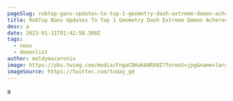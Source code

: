 ```yaml
---
pageSlug: robtop-gans-updates-to-top-1-geometry-dash-extreme-demon-acheron
title: RobTop Bans Updates To Top 1 Geometry Dash Extreme Demon Acheron
desc: a
date: 2023-01-31T01:42:58.300Z
tags:
  - news
  - demonlist
author: moldymacaronix
image: https://pbs.twimg.com/media/FngaCOHakAARX0Z?format=jpg&name=large
imageSource: https://twitter.com/today_gd
---
```

a